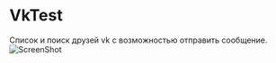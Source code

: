 # VkTest
Список и поиск друзей vk с возможностью отправить сообщение.
![ScreenShot](https://{https://github.com/RepaMax/VkTest/blob/master/VkTest/%D0%91%D0%B5%D0%B7%20%D0%B8%D0%BC%D0%B5%D0%BD%D0%B8-1.png})

